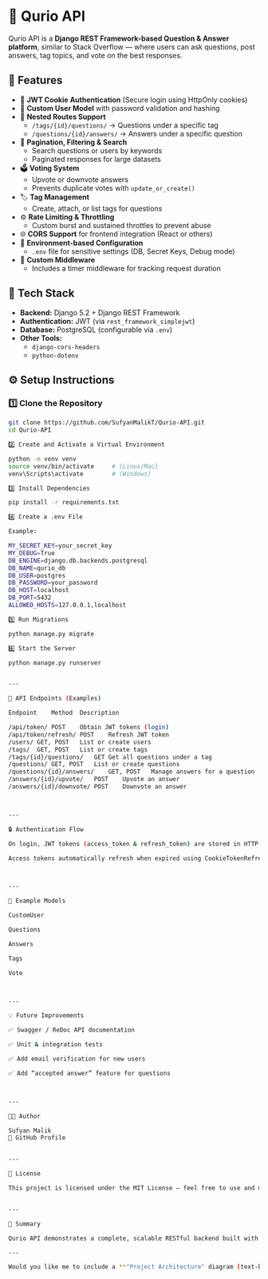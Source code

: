 # 🧠 Qurio API

Qurio API is a **Django REST Framework-based Question & Answer platform**, similar to Stack Overflow — where users can ask questions, post answers, tag topics, and vote on the best responses.


## 🚀 Features

- 🔐 **JWT Cookie Authentication** (Secure login using HttpOnly cookies)
- 👤 **Custom User Model** with password validation and hashing
- 🧵 **Nested Routes Support**
  - `/tags/{id}/questions/` → Questions under a specific tag  
  - `/questions/{id}/answers/` → Answers under a specific question  
- 📑 **Pagination, Filtering & Search**
  - Search questions or users by keywords  
  - Paginated responses for large datasets
- 🗳️ **Voting System**
  - Upvote or downvote answers  
  - Prevents duplicate votes with `update_or_create()`
- 🏷️ **Tag Management**
  - Create, attach, or list tags for questions
- ⚙️ **Rate Limiting & Throttling**
  - Custom burst and sustained throttles to prevent abuse
- 🌐 **CORS Support** for frontend integration (React or others)
- 🧩 **Environment-based Configuration**
  - `.env` file for sensitive settings (DB, Secret Keys, Debug mode)
- 🧱 **Custom Middleware**
  - Includes a timer middleware for tracking request duration



## 🧰 Tech Stack

- **Backend:** Django 5.2 + Django REST Framework  
- **Authentication:** JWT (via `rest_framework_simplejwt`)  
- **Database:** PostgreSQL (configurable via `.env`)  
- **Other Tools:**  
  - `django-cors-headers`  
  - `python-dotenv`



## ⚙️ Setup Instructions

### 1️⃣ Clone the Repository
```bash
git clone https://github.com/SufyanMalikT/Qurio-API.git
cd Qurio-API

2️⃣ Create and Activate a Virtual Environment

python -m venv venv
source venv/bin/activate     # (Linux/Mac)
venv\Scripts\activate        # (Windows)

3️⃣ Install Dependencies

pip install -r requirements.txt

4️⃣ Create a .env File

Example:

MY_SECRET_KEY=your_secret_key
MY_DEBUG=True
DB_ENGINE=django.db.backends.postgresql
DB_NAME=qurio_db
DB_USER=postgres
DB_PASSWORD=your_password
DB_HOST=localhost
DB_PORT=5432
ALLOWED_HOSTS=127.0.0.1,localhost

5️⃣ Run Migrations

python manage.py migrate

6️⃣ Start the Server

python manage.py runserver


---

🧩 API Endpoints (Examples)

Endpoint	Method	Description

/api/token/	POST	Obtain JWT tokens (login)
/api/token/refresh/	POST	Refresh JWT token
/users/	GET, POST	List or create users
/tags/	GET, POST	List or create tags
/tags/{id}/questions/	GET	Get all questions under a tag
/questions/	GET, POST	List or create questions
/questions/{id}/answers/	GET, POST	Manage answers for a question
/answers/{id}/upvote/	POST	Upvote an answer
/answers/{id}/downvote/	POST	Downvote an answer



---

🔒 Authentication Flow

On login, JWT tokens (access_token & refresh_token) are stored in HTTP-only cookies.

Access tokens automatically refresh when expired using CookieTokenRefreshView.



---

📄 Example Models

CustomUser

Questions

Answers

Tags

Vote



---

💡 Future Improvements

✅ Swagger / ReDoc API documentation

✅ Unit & integration tests

✅ Add email verification for new users

✅ Add “accepted answer” feature for questions



---

👨‍💻 Author

Sufyan Malik
🔗 GitHub Profile


---

🪪 License

This project is licensed under the MIT License — feel free to use and modify it.


---

🧠 Summary

Qurio API demonstrates a complete, scalable RESTful backend built with Django and DRF — featuring secure authentication, nested relationships, and clear modular design. Perfect for integration with a React or mobile frontend.

---

Would you like me to include a **"Project Architecture" diagram (text-based)** section — showing how models, serializers, and views connect? It would make your README look even more professional.

